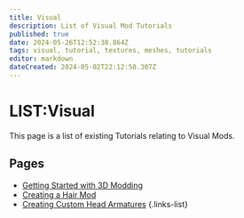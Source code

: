 ```yaml
---
title: Visual
description: List of Visual Mod Tutorials
published: true
date: 2024-05-26T12:52:38.864Z
tags: visual, tutorial, textures, meshes, tutorials
editor: markdown
dateCreated: 2024-05-02T22:12:50.307Z
---
```


# LIST:Visual
This page is a list of existing Tutorials relating to Visual Mods.

## Pages
- [Getting Started with 3D Modding](/Tutorials/Visual/getting-started-with-3d-modding)
- [Creating a Hair Mod](Creating-A-Hair-Mod)
- [Creating Custom Head Armatures](mrboneswildguide)
{.links-list}